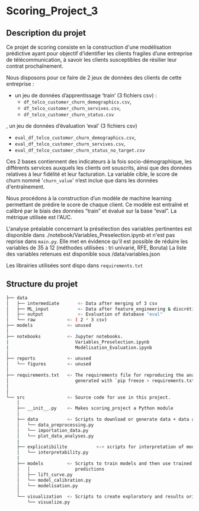 
# Scoring_Project_3

## Description du projet

Ce projet de scoring consiste en la construction d'une modélisation prédictive ayant pour objectif d’identifier les clients fragiles d’une entreprise de télécommunication, à savoir les clients susceptibles de résilier leur contrat prochaînement.

Nous disposons pour ce faire de 2 jeux de données des clients de cette entreprise :
* un jeu de données d’apprentissage ‘train’ (3 fichiers csv) :
  * `df_telco_customer_churn_demographics.csv`,
  * `df_telco_customer_churn_servives.csv`,
  * `df_telco_customer_churn_status.csv`
    
, un jeu de données d’évaluation ‘eval’ (3 fichiers csv)
  * `eval_df_telco_customer_churn_demographics.csv`,
  * `eval_df_telco_customer_churn_servives.csv`,
  * `eval_df_telco_customer_churn_status_no_target.csv`

Ces 2 bases contiennent des indicateurs à la fois socio-démographique, les différents services auxquels les clients ont souscrits, ainsi que des données relatives à leur fidélité et leur facturation. La variable cible, le score de churn nommé '`churn_value`' n’est inclue que dans les données d'entraînement.

Nous procédons à la construction d’un modèle de machine learning permettant de prédire le score de chaque client. Ce modèle est entraîné et calibré par le biais des données “train” et évalué sur la base “eval”. 
La métrique utilisée est l'AUC.

L'analyse préalable concernant la présélection des variables pertinentes est disponible dans ./notebook/Variables_Preselection.ipynb et n'est pas reprise dans `main.py`.
Elle met en évidence qu'il est possible de réduire les variables de 35 à 12 (méthodes utilisées : tri univarié, RFE, Boruta)
La liste des variables retenues est disponible sous /data/variables.json

Les librairies utilisées sont dispo dans `requirements.txt`

## Structure du projet 


```bash
├── data
│   ├── intermediate       <- Data after merging of 3 csv
│   ├── ML_input           <- Data after feature_engineering & discrétisation
│   ├── output             <- Evaluation of database "eval"
│   └── raw            <- ( 2 * 3 csv)
├── models             <- unused
│
├── notebooks          <- Jupyter notebooks.
|                         Variables_Preselection.ipynb
|                         Modélisation_Evaluation.ipynb
│
├── reports            <- unused
│   └── figures        <- unused
│
├── requirements.txt   <- The requirements file for reproducing the analysis environment, e.g.
│                         generated with `pip freeze > requirements.txt`
│
│
└── src                <- Source code for use in this project.
    │
    ├── __init__.py    <- Makes scoring_project a Python module
    │
    ├── data           <- Scripts to download or generate data + data analysis & preselection
    │   └── data_preprocessing.py
    │   └── importation_data.py
    │   └── plot_data_analyses.py
    |
    ├── explicatibilite           <-> scripts for interpretation of model output
    │   └── interpretability.py
    |
    ├── models         <- Scripts to train models and then use trained models to make
    │   │                 predictions
    │   ├── lift_curve.py
    │   └── model_calibration.py
    │   └── modelisation.py
    │
    └── visualization  <- Scripts to create exploratory and results oriented visualizations
        └── visualize.py
```



